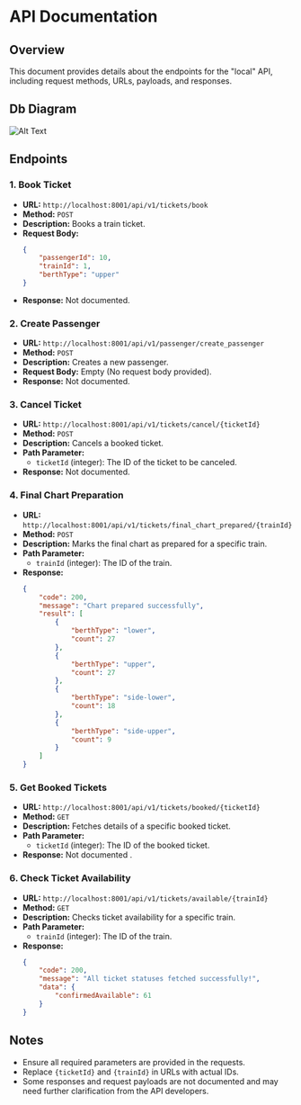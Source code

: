 # API Documentation

## Overview
This document provides details about the endpoints for the "local" API, including request methods, URLs, payloads, and responses.
## Db Diagram

![Alt Text](/Railway_system.png)

## Endpoints

### 1. Book Ticket
- **URL:** `http://localhost:8001/api/v1/tickets/book`
- **Method:** `POST`
- **Description:** Books a train ticket.
- **Request Body:**
  ```json
  {
      "passengerId": 10,
      "trainId": 1,
      "berthType": "upper"
  }
  ```
- **Response:**
  Not documented.

### 2. Create Passenger
- **URL:** `http://localhost:8001/api/v1/passenger/create_passenger`
- **Method:** `POST`
- **Description:** Creates a new passenger.
- **Request Body:**
  Empty (No request body provided).
- **Response:**
  Not documented.

### 3. Cancel Ticket
- **URL:** `http://localhost:8001/api/v1/tickets/cancel/{ticketId}`
- **Method:** `POST`
- **Description:** Cancels a booked ticket.
- **Path Parameter:**
  - `ticketId` (integer): The ID of the ticket to be canceled.
- **Response:**
  Not documented.

### 4. Final Chart Preparation
- **URL:** `http://localhost:8001/api/v1/tickets/final_chart_prepared/{trainId}`
- **Method:** `POST`
- **Description:** Marks the final chart as prepared for a specific train.
- **Path Parameter:**
  - `trainId` (integer): The ID of the train.
- **Response:**
  ```json
  {
      "code": 200,
      "message": "Chart prepared successfully",
      "result": [
          {
              "berthType": "lower",
              "count": 27
          },
          {
              "berthType": "upper",
              "count": 27
          },
          {
              "berthType": "side-lower",
              "count": 18
          },
          {
              "berthType": "side-upper",
              "count": 9
          }
      ]
  }
  ```

### 5. Get Booked Tickets
- **URL:** `http://localhost:8001/api/v1/tickets/booked/{ticketId}`
- **Method:** `GET`
- **Description:** Fetches details of a specific booked ticket.
- **Path Parameter:**
  - `ticketId` (integer): The ID of the booked ticket.
- **Response:**
  Not documented .

### 6. Check Ticket Availability
- **URL:** `http://localhost:8001/api/v1/tickets/available/{trainId}`
- **Method:** `GET`
- **Description:** Checks ticket availability for a specific train.
- **Path Parameter:**
  - `trainId` (integer): The ID of the train.
- **Response:**
  ```json
  {
      "code": 200,
      "message": "All ticket statuses fetched successfully!",
      "data": {
          "confirmedAvailable": 61
      }
  }
  ```

## Notes
- Ensure all required parameters are provided in the requests.
- Replace `{ticketId}` and `{trainId}` in URLs with actual IDs.
- Some responses and request payloads are not documented and may need further clarification from the API developers.

